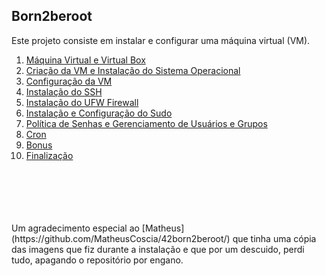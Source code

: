 ## Born2beroot

Este projeto consiste em instalar e configurar uma máquina virtual (VM). 

01) [Máquina Virtual e Virtual Box](https://github.com/vangoncalez/42sp_born2beroot/blob/main/parte_01.md)
02) [Criação da VM e Instalação do Sistema Operacional](https://github.com/vangoncalez/42sp_born2beroot/blob/main/parte_02.md)
03) [Configuração da VM](https://github.com/vangoncalez/42sp_born2beroot/blob/main/parte_03.md)
04) [Instalação do SSH](https://github.com/vangoncalez/42sp_born2beroot/blob/main/parte_04.md)
05) [Instalação do UFW Firewall](https://github.com/vangoncalez/42sp_born2beroot/blob/main/parte_05.md)
06) [Instalação e Configuração do Sudo](https://github.com/vangoncalez/42sp_born2beroot/blob/main/parte_06.md)
07) [Política de Senhas e Gerenciamento de Usuários e Grupos](https://github.com/vangoncalez/42sp_born2beroot/blob/main/parte_07.md)
08) [Cron](https://github.com/vangoncalez/42sp_born2beroot/blob/main/parte_08.md)
09) [Bonus](https://github.com/vangoncalez/42sp_born2beroot/blob/main/parte_09.md)
10) [Finalização](https://github.com/vangoncalez/42sp_born2beroot/blob/main/parte_10.md)
<br>
<br>
<br>
<br>
<br>
Um agradecimento especial ao [Matheus](https://github.com/MatheusCoscia/42born2beroot/) que tinha uma cópia das imagens que fiz durante a instalação e que por um descuido, perdi tudo, apagando o repositório por engano. 
